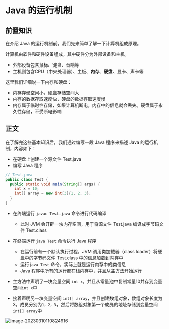 # Java 的运行机制

## 前置知识

在介绍 Java 的运行机制前，我们先来简单了解一下计算机组成原理。

计算机由软件和硬件设备组成，其中硬件分为外部设备和主机。

- 外部设备包含鼠标、键盘、音响等
- 主机则包含CPU（中央处理器）、主板、**内存**、**硬盘**、显卡、声卡等

这里我们详细说一下内存和硬盘：

- 内存存储空间小，硬盘存储空间大
- 内存的数据存取速度快，硬盘的数据存取速度慢
- 内存属于临时性存储，如果计算机断电，内存中的信息就会丢失。硬盘属于永久性存储，不受断电影响

## 正文

在了解完这些基本知识后，我们通过编写一段 Java 程序来描述 Java 的运行机制，内容如下：

- 在硬盘上创建一个源文件 Test.java
- 编写 Java 程序

```java
// Test.java
public class Test {
  public static void main(String[] args) {
    int x = 10;
    int[] array = new int[3]{1, 2, 3};
  }
} 
```

- 在终端运行 `javac Test.java` 命令进行代码编译
  - 此时 JVM 会开辟一块内存空间，用于将源文件 Test.java 编译成字节码文件 Test.class

- 在终端运行 `java Test` 命令执行 Java 程序
  - 在运行前有一个默认执行过程，JVM 调用类加载器（class loader）将硬盘中的字节码文件 Test.class 中的信息加载到内存中
  - 运行`java Test` 命令，实际上就是运行内存中的类信息
  - Java 程序中所有的运行都在栈内存中，并且从主方法开始运行
- 主方法中声明了一块变量空间 `int x`，并且从常量池中复制常量10并存到变量空间`int x`中

- 接着声明另一块变量空间 `int[] array`，并且创建数组对象，数组对象长度为3，成员分别为`1，2，3`，然后将数组对象第一个成员的地址存储到变量空间`int[] array`中

![image-20230310110824916](https://penguinbucket.obs.cn-southwest-2.myhuaweicloud.com//img/202303101108199.png)







